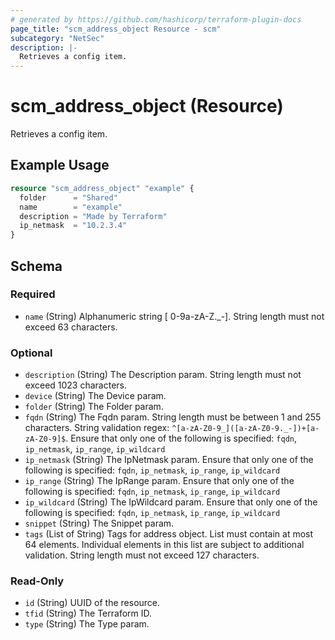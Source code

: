 ```yaml
---
# generated by https://github.com/hashicorp/terraform-plugin-docs
page_title: "scm_address_object Resource - scm"
subcategory: "NetSec"
description: |-
  Retrieves a config item.
---
```


# scm_address_object (Resource)

Retrieves a config item.

## Example Usage

```terraform
resource "scm_address_object" "example" {
  folder      = "Shared"
  name        = "example"
  description = "Made by Terraform"
  ip_netmask  = "10.2.3.4"
}
```

<!-- schema generated by tfplugindocs -->
## Schema

### Required

- `name` (String) Alphanumeric string [ 0-9a-zA-Z._-]. String length must not exceed 63 characters.

### Optional

- `description` (String) The Description param. String length must not exceed 1023 characters.
- `device` (String) The Device param.
- `folder` (String) The Folder param.
- `fqdn` (String) The Fqdn param. String length must be between 1 and 255 characters. String validation regex: `^[a-zA-Z0-9_]([a-zA-Z0-9._-])+[a-zA-Z0-9]$`. Ensure that only one of the following is specified: `fqdn`, `ip_netmask`, `ip_range`, `ip_wildcard`
- `ip_netmask` (String) The IpNetmask param. Ensure that only one of the following is specified: `fqdn`, `ip_netmask`, `ip_range`, `ip_wildcard`
- `ip_range` (String) The IpRange param. Ensure that only one of the following is specified: `fqdn`, `ip_netmask`, `ip_range`, `ip_wildcard`
- `ip_wildcard` (String) The IpWildcard param. Ensure that only one of the following is specified: `fqdn`, `ip_netmask`, `ip_range`, `ip_wildcard`
- `snippet` (String) The Snippet param.
- `tags` (List of String) Tags for address object. List must contain at most 64 elements. Individual elements in this list are subject to additional validation. String length must not exceed 127 characters.

### Read-Only

- `id` (String) UUID of the resource.
- `tfid` (String) The Terraform ID.
- `type` (String) The Type param.
